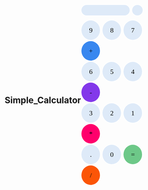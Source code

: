 # Simple_Calculator

<!DOCTYPE html>
<html lang="en">
<head>
    <meta charset="UTF-8">
    <meta name="viewport" content="width=device-width, initial-scale=1.0">
    <meta http-equiv="X-UA-Compatible" content="ie=edge">
    <title>Calculator</title>
    <!-- CSS part -->
    <style>
    body{
        width: 100%;
        height: 100vh;    
        display: flex;
        align-items: center;
        justify-content: center;    
    }
    input{
        color: black;
        border: 2px solid white;
        padding: 17px;
        outline: none;
        font-size: 22px;
    font-family: cursive;
    }
    .num{
        width: 64px;
        height: 67px;
        border-radius: 50%;
    }
    .text{
        width: 160px;
        height: 26px;
        border-radius: 22px;
        letter-spacing: 5px;
        text-align: center;
        margin-bottom: 12px;
    }
    .text1{
        width: 24px;
        height: 26px;
        border-radius: 22px;
        letter-spacing: 5px;
        text-align: center;
        margin-bottom: 12px;
        border-radius: 50%;
        cursor: pointer;
    }
    .main{
        display: inline-block;
    }
    .maincolor{
        background-color: #deeaf8;
    }
    .blue{
        background-color: #3887ef;
    }
    .per{
        background-color: #8338ea;
    }
    .red{
        background-color: #ff006c;
    }
    .org{
        background-color: #fb5507;
    }
    .gre{
        background-color: #6dc888;
    }
    </style>
</head>
<body>
    <div class="main">
        <form action="" name="Calculator">
           <input type="text" class="text maincolor" name="text1" disabled>
           <input type="text" class="text1 maincolor" name="text12" value="C" onclick="location.reload()"><br>
           <input type="button" class="num maincolor" name="btn9" value="9" onclick="displaynum(btn9.value)">
           <input type="button" class="num maincolor" name="btn8" value="8" onclick="displaynum(btn8.value)">
           <input type="button" class="num maincolor" name="btn7" value="7" onclick="displaynum(btn7.value)">
           <input type="button" class="num blue" name="addbtn" value="+" onclick="displaynum(addbtn.value)"><br>
           <input type="button" class="num maincolor" name="btn6" value="6" onclick="displaynum(btn6.value)">
           <input type="button" class="num maincolor" name="btn5" value="5" onclick="displaynum(btn5.value)">
           <input type="button" class="num maincolor" name="btn4" value="4" onclick="displaynum(btn4.value)">
           <input type="button" class="num per" name="subbtn" value="-" onclick="displaynum(subbtn.value)"><br>
           <input type="button" class="num maincolor" name="btn3" value="3" onclick="displaynum(btn3.value)">
           <input type="button" class="num maincolor" name="btn2" value="2" onclick="displaynum(btn2.value)">
           <input type="button" class="num maincolor" name="btn1" value="1" onclick="displaynum(btn1.value)">
           <input type="button" class="num red" name="mulbtn" value="*" onclick="displaynum(mulbtn.value)"><br>
           <input type="button" class="num maincolor" name="dot" value="." onclick="displaynum(dot.value)">
           <input type="button" class="num maincolor" name="btn0" value="0" onclick="displaynum(btn0.value)">
           <input type="button" class="num gre" name="eqlbtn" value="=" onclick="text1.value=eval(text1.value)">
           <input type="button" class="num org" name="divbtn" value="/" onclick="displaynum(divbtn.value)"><br>
        </form>
    </div>
    <script>
        function displaynum(n1){
            Calculator.text1.value=Calculator.text1.value+n1;
        }
    </script>
</body>
</html>
